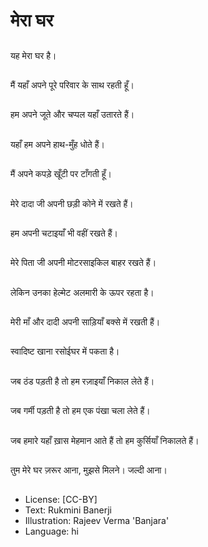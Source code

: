 # मेरा घर

##
यह मेरा घर है। 

##
मैं यहाँ अपने पूरे परिवार के साथ रहती हूँ। 

##
हम अपने जूते और चप्पल यहाँ उतारते हैं। 

##
यहाँ हम अपने हाथ-मुँह धोते हैं। 

##
मैं अपने कपड़े खूँटी पर टाँगती हूँ। 

##
मेरे दादा जी अपनी छड़ी कोने में रखते हैं। 

##
हम अपनी चटाइयाँ भी वहीं रखते हैं। 

##
मेरे पिता जी अपनी मोटरसाइकिल बाहर रखते हैं। 

##
लेकिन उनका हेल्मेट अलमारी के ऊपर रहता है। 

##
मेरी माँ और दादी अपनी साड़ियाँ बक्से में रखती हैं। 

##
स्वादिष्ट खाना रसोईघर में पकता है। 

##
जब ठंड पड़ती है तो हम रज़ाइयाँ निकाल लेते हैं। 

##
जब गर्मी पड़ती है तो हम एक पंखा चला लेते हैं। 

##
जब हमारे यहाँ ख़ास मेहमान आते हैं तो हम कुर्सियाँ निकालते हैं। 

##
तुम मेरे घर ज़रूर आना, मुझसे मिलने। जल्दी आना। 

##
* License: [CC-BY]
* Text: Rukmini Banerji
* Illustration: Rajeev Verma 'Banjara'
* Language: hi
